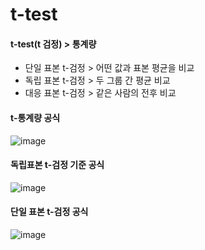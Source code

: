 t-test
==

#### t-test(t 검정) > 통계량

+ 단일 표본 t-검정 > 어떤 값과 표본 평균을 비교
+ 독립 표본 t-검정 > 두 그룹 간 평균 비교
+ 대응 표본 t-검정 > 같은 사람의 전후 비교

#### t-통계량 공식
![image](https://github.com/user-attachments/assets/ed78152e-15f4-4ce7-8b41-f9d7bf7e38d2)

#### 독립표본 t-검정 기준 공식
![image](https://github.com/user-attachments/assets/e00a37be-dbc4-4015-a8e2-384decf926c0)


#### 단일 표본 t-검정 공식
![image](https://github.com/user-attachments/assets/39ba7547-ed69-4112-8940-9760ebdcdb71)

